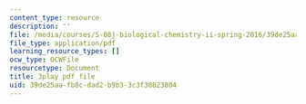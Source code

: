 ```yaml
---
content_type: resource
description: ''
file: /media/courses/5-08j-biological-chemistry-ii-spring-2016/39de25aafb8cdad2b9b33c3f38823804_PoFDK7Kwx1o.pdf
file_type: application/pdf
learning_resource_types: []
ocw_type: OCWFile
resourcetype: Document
title: 3play pdf file
uid: 39de25aa-fb8c-dad2-b9b3-3c3f38823804
---
```

